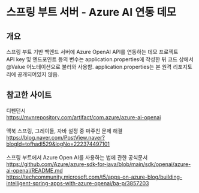 # 스프링 부트 서버 - Azure AI 연동 데모
## 개요
스프링 부트 기반 백엔드 서버에 Azure OpenAI API를 연동하는 데모 프로젝트<br>
API key 및 엔드포인트 등의 변수는 application.properties에 작성한 뒤 코드 상에서 @Value 어노테이션으로 불러와 사용함. application.properties는 본 원격 리포지토리에 공개되어있지 않음.
## 참고한 사이트
디펜던시<br>
https://mvnrepository.com/artifact/com.azure/azure-ai-openai<br><br>
맥북 스프링, 그레이들, 자바 설정 중 마주친 문제 해결<br>
https://blog.naver.com/PostView.naver?blogId=tofhadl529&logNo=222374497101<br><br>
스프링 부트에서 Azure Open AI를 사용하는 법에 관한 공식문서<br>
https://github.com/Azure/azure-sdk-for-java/blob/main/sdk/openai/azure-ai-openai/README.md<br>
https://techcommunity.microsoft.com/t5/apps-on-azure-blog/building-intelligent-spring-apps-with-azure-openai/ba-p/3857203
